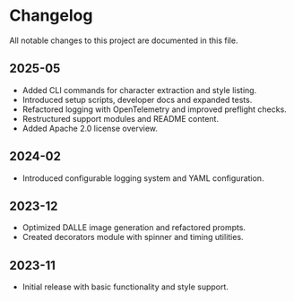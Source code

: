 # Changelog

All notable changes to this project are documented in this file.

## 2025-05
- Added CLI commands for character extraction and style listing.
- Introduced setup scripts, developer docs and expanded tests.
- Refactored logging with OpenTelemetry and improved preflight checks.
- Restructured support modules and README content.
- Added Apache 2.0 license overview.

## 2024-02
- Introduced configurable logging system and YAML configuration.

## 2023-12
- Optimized DALLE image generation and refactored prompts.
- Created decorators module with spinner and timing utilities.

## 2023-11
- Initial release with basic functionality and style support.
